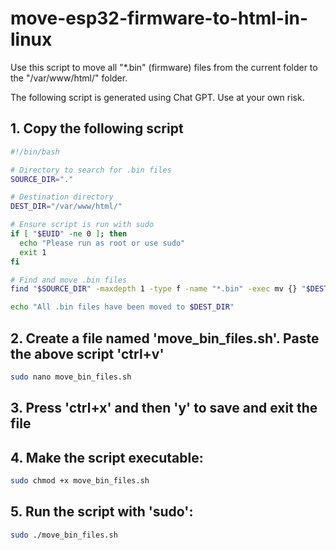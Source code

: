 # move-esp32-firmware-to-html-in-linux
Use this script to move all "*.bin" (firmware) files from the current folder to the "/var/www/html/" folder.

The following script is generated using Chat GPT. Use at your own risk.


## 1. Copy the following script
```bash
#!/bin/bash

# Directory to search for .bin files
SOURCE_DIR="."

# Destination directory
DEST_DIR="/var/www/html/"

# Ensure script is run with sudo
if [ "$EUID" -ne 0 ]; then 
  echo "Please run as root or use sudo"
  exit 1
fi

# Find and move .bin files
find "$SOURCE_DIR" -maxdepth 1 -type f -name "*.bin" -exec mv {} "$DEST_DIR" \;

echo "All .bin files have been moved to $DEST_DIR"
```

## 2. Create a file named 'move_bin_files.sh'. Paste the above script 'ctrl+v'
```bash
sudo nano move_bin_files.sh
```
## 3. Press 'ctrl+x' and then 'y' to save and exit the file
## 4. Make the script executable:
```bash
sudo chmod +x move_bin_files.sh
```
## 5. Run the script with 'sudo':
```bash
sudo ./move_bin_files.sh
```
